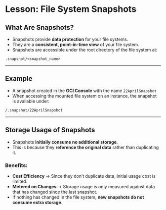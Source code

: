 # Lesson: File System Snapshots

## What Are Snapshots?
- Snapshots provide **data protection** for your file systems.  
- They are a **consistent, point-in-time view** of your file system.  
- Snapshots are accessible under the root directory of the file system at:  
```text
.snapshot/<snapshot_name>
```

---

## Example
- A snapshot created in the **OCI Console** with the name `22AprilSnapshot`  
- When accessing the mounted file system on an instance, the snapshot is available under:  
```text
/.snapshot/22AprilSnapshot
```

---

## Storage Usage of Snapshots
- Snapshots **initially consume no additional storage**.  
- This is because they **reference the original data** rather than duplicating it.  

### Benefits:
- **Cost Efficiency** → Since they don’t duplicate data, initial usage cost is limited.  
- **Metered on Changes** → Storage usage is only measured against data that has changed since the last snapshot.  
- If nothing has changed in the file system, **new snapshots do not consume extra storage**.
